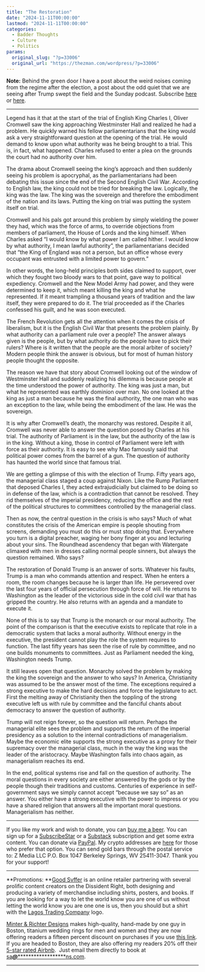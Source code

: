 ```yaml
---
title: "The Restoration"
date: "2024-11-11T00:00:00"
lastmod: "2024-11-11T00:00:00"
categories:
  - Badder Thoughts
  - Culture
  - Politics
params:
  original_slug: "?p=33006"
  original_url: "https://thezman.com/wordpress/?p=33006"
---
```


**Note:** Behind the green door I have a post about the weird noises
coming from the regime after the election, a post about the odd quiet
that we are seeing after Trump swept the field and the Sunday podcast.
Subscribe
<a href="https://www.subscribestar.com/the-z-blog" rel="noopener"
target="_blank">here</a> or
<a href="https://thedissident.substack.com/" rel="noopener"
target="_blank">here</a>.

------------------------------------------------------------------------

Legend has it that at the start of the trial of English King Charles I,
Oliver Cromwell saw the king approaching Westminster Hall and realized
he had a problem. He quickly warned his fellow parliamentarians that the
king would ask a very straightforward question at the opening of the
trial. He would demand to know upon what authority was he being brought
to a trial. This is, in fact, what happened. Charles refused to enter a
plea on the grounds the court had no authority over him.

The drama about Cromwell seeing the king’s approach and then suddenly
seeing his problem is apocryphal, as the parliamentarians had been
debating this issue since the end of the Second English Civil War.
According to English law, the king could not be tried for breaking the
law. Logically, the king was the law. The king was the sovereign and
therefore the embodiment of the nation and its laws. Putting the king on
trial was putting the system itself on trial.

Cromwell and his pals got around this problem by simply wielding the
power they had, which was the force of arms, to override objections from
members of parliament, the House of Lords and the king himself. When
Charles asked “I would know by what power I am called hither. I would
know by what authority, I mean lawful authority”, the parliamentarians
decided that “the King of England was not a person, but an office whose
every occupant was entrusted with a limited power to govern.”

In other words, the long-held principles both sides claimed to support,
over which they fought two bloody wars to that point, gave way to
political expediency. Cromwell and the New Model Army had power, and
they were determined to keep it, which meant killing the king and what
he represented. If it meant trampling a thousand years of tradition and
the law itself, they were prepared to do it. The trial proceeded as if
the Charles confessed his guilt, and he was soon executed.

The French Revolution gets all the attention when it comes the crisis of
liberalism, but it is the English Civil War that presents the problem
plainly. By what authority can a parliament rule over a people? The
answer always given is the people, but by what authority do the people
have to pick their rulers? Where is it written that the people are the
moral arbiter of society? Modern people think the answer is obvious, but
for most of human history people thought the opposite.

The reason we have that story about Cromwell looking out of the window
of Westminster Hall and suddenly realizing his dilemma is because people
at the time understood the power of authority. The king was just a man,
but what he represented was earthly dominion over man. No one looked at
the king as just a man because he was the final authority, the one man
who was an exception to the law, while being the embodiment of the law.
He was the sovereign.

It is why after Cromwell’s death, the monarchy was restored. Despite it
all, Cromwell was never able to answer the question posed by Charles at
his trial. The authority of Parliament is in the law, but the authority
of the law is in the king. Without a king, those in control of
Parliament were left with force as their authority. It is easy to see
why Mao famously said that political power comes from the barrel of a
gun. The question of authority has haunted the world since that famous
trial.

We are getting a glimpse of this with the election of Trump. Fifty years
ago, the managerial class staged a coup against Nixon. Like the Rump
Parliament that deposed Charles I, they acted extrajudicially but
claimed to be doing so in defense of the law, which is a contradiction
that cannot be resolved. They rid themselves of the imperial presidency,
reducing the office and the rest of the political structures to
committees controlled by the managerial class.

Then as now, the central question in the crisis is who says? Much of
what constitutes the crisis of the American empire is people shouting
from screens, demanding you must do this or must stop doing that.
Everywhere you turn is a digital preacher, waging her bony finger at you
and lecturing about your sins. The Roundhead ascendency that began with
Watergate climaxed with men in dresses calling normal people sinners,
but always the question remained. Who says?

The restoration of Donald Trump is an answer of sorts. Whatever his
faults, Trump is a man who commands attention and respect. When he
enters a room, the room changes because he is larger than life. He
persevered over the last four years of official persecution through
force of will. He returns to Washington as the leader of the victorious
side in the cold civil war that has gripped the country. He also returns
with an agenda and a mandate to execute it.

None of this is to say that Trump is the monarch or our moral authority.
The point of the comparison is that the executive exists to replicate
that role in a democratic system that lacks a moral authority. Without
energy in the executive, the president cannot play the role the system
requires to function. The last fifty years has seen the rise of rule by
committee, and no one builds monuments to committees. Just as Parliament
needed the king, Washington needs Trump.

It still leaves open that question. Monarchy solved the problem by
making the king the sovereign and the answer to who says? In America,
Christianity was assumed to be the answer most of the time. The
exceptions required a strong executive to make the hard decisions and
force the legislature to act. First the melting away of Christianity
then the toppling of the strong executive left us with rule by committee
and the fanciful chants about democracy to answer the question of
authority.

Trump will not reign forever, so the question will return. Perhaps the
managerial elite sees the problem and supports the return of the
imperial presidency as a solution to the internal contradictions of
managerialism. Maybe the economic elite supports the strong executive as
a proxy for their supremacy over the managerial class, much in the way
the king was the leader of the aristocracy. Maybe Washington falls into
chaos again, as managerialism reaches its end.

In the end, political systems rise and fall on the question of
authority. The moral questions in every society are either answered by
the gods or by the people though their traditions and customs. Centuries
of experience in self-government says we simply cannot accept “because
we say so” as an answer. You either have a strong executive with the
power to impress or you have a shared religion that answers all the
important moral questions. Managerialism has neither.

------------------------------------------------------------------------

If you like my work and wish to donate, you can
<a href="https://www.buymeacoffee.com/mujolulu" rel="noopener"
target="_blank">buy me a beer</a>. You can sign up for a
<a href="https://www.subscribestar.com/the-z-blog" rel="noopener"
target="_blank">SubscribeStar</a> or a
<a href="https://thedissident.substack.com/" rel="noopener"
target="_blank">Substack</a> subscription and get some extra content.
You can donate via <a
href="https://www.paypal.com/donate/?cmd=_s-xclick&amp;hosted_button_id=UDAS2Q8JYA6CN&amp;source=url"
rel="noopener" target="_blank">PayPal</a>. My crypto addresses are
<a href="https://thezman.com/wordpress/?page_id=22713" rel="noopener"
target="_blank">here</a> for those who prefer that option. You can send
gold bars through the postal service to: Z Media LLC P.O. Box 1047
Berkeley Springs, WV 25411-3047. Thank you for your support!

------------------------------------------------------------------------

**Promotions: **<a href="https://goodsvffer.com/" rel="noopener" target="_blank">Good
Svffer</a> is an online retailer partnering with several prolific
content creators on the Dissident Right, both designing and producing a
variety of merchandise including shirts, posters, and books. If you are
looking for a way to let the world know you are one of us without
letting the world know you are one one is us, then you should but a
shirt with the
<a href="https://goodsvffer.com/products/lagos-trading-company"
rel="noopener" target="_blank">Lagos Trading Company</a> logo.

<a href="https://www.minterandrichterdesigns.com/"
rel="noreferrer nofollow noopener" target="_blank">Minter &amp; Richter
Designs</a> makes high-quality, hand-made by one guy in Boston, titanium
wedding rings for men and women and they are now offering readers a
fifteen percent discount on purchases if you use
<a href="https://www.minterandrichterdesigns.com/discount/ZMAN"
rel="noreferrer nofollow noopener" target="_blank">this link</a>.
<span class="highlight"><span class="colour"><span class="font"><span class="size">If
you are headed to Boston, they are also offering my readers 20% off
their <a
href="https://www.airbnb.com/users/7988017/listings?user_id=7988017&amp;s=3"
rel="noopener noreferrer" target="_blank">5-star rated Airbnb</a>.  Just
email them directly to book at
<a href="mailto:sa***@*********************ns.com"
data-original-string="hExrb5YFACWf3ip3K7GIYg==cb7JUe9PEGYpaY8GNPKOu9Xyacrq8+QgLusSeA42nn9fnz7TC0o5uIZYgsUGLlImI3T"><span
class="apbct-email-encoder"
data-original-string="RpywAAXLpa7bettFQjBi7A==cb7fniUn6n0lBhZFCmiYtAuANN6VkidK+8jihmhkPwm1sI+Tegkpf+DE70GF1Hu8BRG"
title="This contact has been encoded by Anti-Spam by CleanTalk. Click to decode. To finish the decoding make sure that JavaScript is enabled in your browser.">sa<span
class="apbct-blur">***</span>@<span
class="apbct-blur">*********************</span>ns.com</span></a>.</span></span></span></span>

------------------------------------------------------------------------
